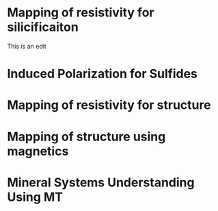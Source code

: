 # Mapping of resistivity for silicificaiton
This is an edit
# Induced Polarization for Sulfides
# Mapping of resistivity for structure
# Mapping of structure using magnetics
# Mineral Systems Understanding Using MT
